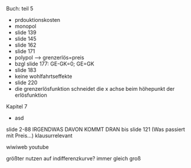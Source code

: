 Buch: teil 5

- prdouktionskosten
- monopol
- slide 139
- slide 145
- slide 162
- slide 171
- polypol --> grenzerlös=preis
- bzgl slide 177: GE-GK=0; GE=GK
- slide 183
- keine wohlfahrtseffekte
- slide 220
- die grenzerlösfunktion schneidet die x achse beim höhepunkt der erlösfunktion

Kapitel 7

- asd


slide 2-88 IRGENDWAS DAVON KOMMT DRAN
bis slide 121 (Was passiert mit Preis...) klausurrelevant

wiwiweb youtube

größter nutzen auf indifferenzkurve? immer gleich groß
